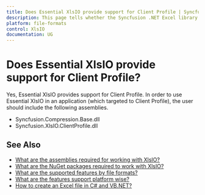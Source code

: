 ```yaml
---
title: Does Essential XlsIO provide support for Client Profile | Syncfusion
description: This page tells whether the Syncfusion .NET Excel library (XlsIO) provides support for Client Profile.
platform: file-formats
control: XlsIO
documentation: UG
---
```


# Does Essential XlsIO provide support for Client Profile?

Yes, Essential XlsIO provides support for Client Profile. In order to use Essential XlsIO in an application (which targeted to Client Profile), the user should include the following assemblies.

* Syncfusion.Compression.Base.dll
* Syncfusion.XlsIO.ClientProfile.dll

## See Also

* [What are the assemblies required for working with XlsIO?](https://help.syncfusion.com/file-formats/xlsio/assemblies-required)
* [What are the NuGet packages required to work with XlsIO?](https://help.syncfusion.com/file-formats/xlsio/nuget-packages-required)
* [What are the supported features by file formats?](https://help.syncfusion.com/file-formats/xlsio/supported-features-by-file-formats)
* [What are the features support platform wise?](https://help.syncfusion.com/file-formats/xlsio/supported-features-by-platforms)
* [How to create an Excel file in C# and VB.NET?](https://help.syncfusion.com/file-formats/xlsio/getting-started-create-excel-file-csharp-vbnet)

